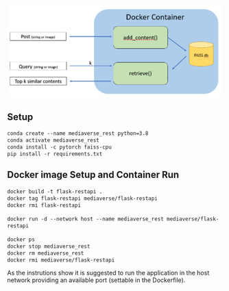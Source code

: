 
![APP](restapi.PNG)
## Setup

```
conda create --name mediaverse_rest python=3.8
conda activate mediaverse_rest
conda install -c pytorch faiss-cpu
pip install -r requirements.txt
```

## Docker image Setup and Container Run

```
docker build -t flask-restapi .
docker tag flask-restapi mediaverse/flask-restapi
docker rmi flask-restapi

docker run -d --network host --name mediaverse_rest mediaverse/flask-restapi

docker ps
docker stop mediaverse_rest
docker rm mediaverse_rest
docker rmi mediaverse/flask-restapi
```

As the instrutions show it is suggested to run the application in the host network providing an available port (settable in the Dockerfile).